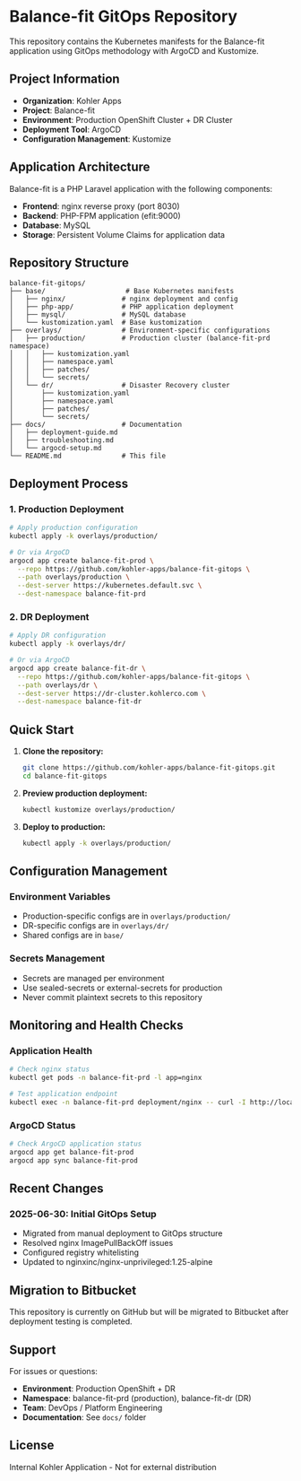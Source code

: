 # Balance-fit GitOps Repository

This repository contains the Kubernetes manifests for the Balance-fit application using GitOps methodology with ArgoCD and Kustomize.

## Project Information

- **Organization**: Kohler Apps
- **Project**: Balance-fit
- **Environment**: Production OpenShift Cluster + DR Cluster
- **Deployment Tool**: ArgoCD
- **Configuration Management**: Kustomize

## Application Architecture

Balance-fit is a PHP Laravel application with the following components:

- **Frontend**: nginx reverse proxy (port 8030)
- **Backend**: PHP-FPM application (efit:9000) 
- **Database**: MySQL
- **Storage**: Persistent Volume Claims for application data

## Repository Structure

```
balance-fit-gitops/
├── base/                    # Base Kubernetes manifests
│   ├── nginx/              # nginx deployment and config
│   ├── php-app/            # PHP application deployment
│   ├── mysql/              # MySQL database
│   └── kustomization.yaml  # Base kustomization
├── overlays/               # Environment-specific configurations
│   ├── production/         # Production cluster (balance-fit-prd namespace)
│   │   ├── kustomization.yaml
│   │   ├── namespace.yaml
│   │   ├── patches/
│   │   └── secrets/
│   └── dr/                 # Disaster Recovery cluster
│       ├── kustomization.yaml
│       ├── namespace.yaml
│       ├── patches/
│       └── secrets/
├── docs/                   # Documentation
│   ├── deployment-guide.md
│   ├── troubleshooting.md
│   └── argocd-setup.md
└── README.md               # This file
```

## Deployment Process

### 1. Production Deployment
```bash
# Apply production configuration
kubectl apply -k overlays/production/

# Or via ArgoCD
argocd app create balance-fit-prod \
  --repo https://github.com/kohler-apps/balance-fit-gitops \
  --path overlays/production \
  --dest-server https://kubernetes.default.svc \
  --dest-namespace balance-fit-prd
```

### 2. DR Deployment
```bash
# Apply DR configuration
kubectl apply -k overlays/dr/

# Or via ArgoCD
argocd app create balance-fit-dr \
  --repo https://github.com/kohler-apps/balance-fit-gitops \
  --path overlays/dr \
  --dest-server https://dr-cluster.kohlerco.com \
  --dest-namespace balance-fit-dr
```

## Quick Start

1. **Clone the repository:**
   ```bash
   git clone https://github.com/kohler-apps/balance-fit-gitops.git
   cd balance-fit-gitops
   ```

2. **Preview production deployment:**
   ```bash
   kubectl kustomize overlays/production/
   ```

3. **Deploy to production:**
   ```bash
   kubectl apply -k overlays/production/
   ```

## Configuration Management

### Environment Variables
- Production-specific configs are in `overlays/production/`
- DR-specific configs are in `overlays/dr/`
- Shared configs are in `base/`

### Secrets Management
- Secrets are managed per environment
- Use sealed-secrets or external-secrets for production
- Never commit plaintext secrets to this repository

## Monitoring and Health Checks

### Application Health
```bash
# Check nginx status
kubectl get pods -n balance-fit-prd -l app=nginx

# Test application endpoint
kubectl exec -n balance-fit-prd deployment/nginx -- curl -I http://localhost:8030
```

### ArgoCD Status
```bash
# Check ArgoCD application status
argocd app get balance-fit-prod
argocd app sync balance-fit-prod
```

## Recent Changes

### 2025-06-30: Initial GitOps Setup
- Migrated from manual deployment to GitOps structure
- Resolved nginx ImagePullBackOff issues
- Configured registry whitelisting
- Updated to nginxinc/nginx-unprivileged:1.25-alpine

## Migration to Bitbucket

This repository is currently on GitHub but will be migrated to Bitbucket after deployment testing is completed.

## Support

For issues or questions:
- **Environment**: Production OpenShift + DR
- **Namespace**: balance-fit-prd (production), balance-fit-dr (DR)
- **Team**: DevOps / Platform Engineering
- **Documentation**: See `docs/` folder

## License

Internal Kohler Application - Not for external distribution
